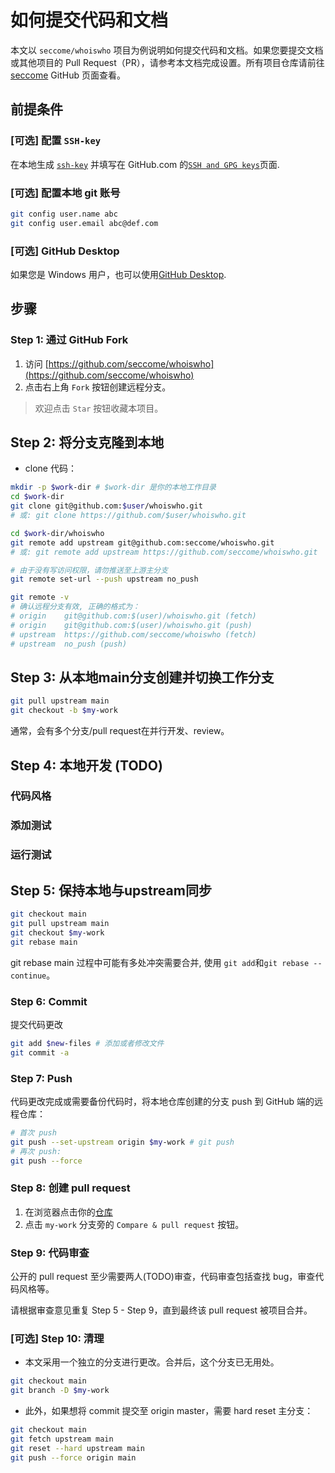 # 如何提交代码和文档

本文以 `seccome/whoiswho` 项目为例说明如何提交代码和文档。如果您要提交文档或其他项目的 Pull Request（PR），请参考本文档完成设置。所有项目仓库请前往 [seccome](https://github.com/seccome/whoiswho "点击前往 GitHub 网站") GitHub 页面查看。

## 前提条件

<!--
### 签署 CLA （TODO） 
点击 **Sign in with Github to agree** 按钮签署 CLA 协议。

什么是 [CLA](https://www.apache.org/licenses/contributor-agreements.html)？

签署 CLA 协议 https://cla-assistant.io/
-->

### [可选] 配置 `SSH-key`

在本地生成 [`ssh-key`](https://www.ssh.com/ssh/keygen/) 并填写在 GitHub.com 的[`SSH and GPG keys`](https://github.com/settings/keys)页面.

### [可选] 配置本地 git 账号

```bash
git config user.name abc
git config user.email abc@def.com
```

### [可选] GitHub Desktop

如果您是 Windows 用户，也可以使用[GitHub Desktop](https://desktop.github.com/).

## 步骤

### Step 1: 通过 GitHub Fork

1. 访问 [https://github.com/seccome/whoiswho](https://github.com/seccome/whoiswho)
2. 点击右上角 `Fork` 按钮创建远程分支。

> 欢迎点击 `Star` 按钮收藏本项目。

## Step 2: 将分支克隆到本地

- clone 代码：

```bash
mkdir -p $work-dir # $work-dir 是你的本地工作目录
cd $work-dir
git clone git@github.com:$user/whoiswho.git
# 或: git clone https://github.com/$user/whoiswho.git

cd $work-dir/whoiswho
git remote add upstream git@github.com:seccome/whoiswho.git
# 或: git remote add upstream https://github.com/seccome/whoiswho.git

# 由于没有写访问权限，请勿推送至上游主分支
git remote set-url --push upstream no_push

git remote -v
# 确认远程分支有效, 正确的格式为：
# origin    git@github.com:$(user)/whoiswho.git (fetch)
# origin    git@github.com:$(user)/whoiswho.git (push)
# upstream  https://github.com/seccome/whoiswho (fetch)
# upstream  no_push (push)
```

## Step 3: 从本地main分支创建并切换工作分支

```bash
git pull upstream main
git checkout -b $my-work
```

通常，会有多个分支/pull request在并行开发、review。

## Step 4: 本地开发 (TODO)

### 代码风格

### 添加测试

### 运行测试

## Step 5: 保持本地与upstream同步

```bash
git checkout main
git pull upstream main
git checkout $my-work
git rebase main
```

git rebase main 过程中可能有多处冲突需要合并, 使用 `git add`和`git rebase --continue`。

### Step 6: Commit

提交代码更改

```bash
git add $new-files # 添加或者修改文件
git commit -a
```

### Step 7: Push

代码更改完成或需要备份代码时，将本地仓库创建的分支 push 到 GitHub 端的远程仓库：

```bash
# 首次 push
git push --set-upstream origin $my-work # git push
# 再次 push:
git push --force
```

### Step 8: 创建 pull request

1. 在浏览器点击你的[仓库](https://github.com/$user/whoiswho)
1. 点击 `my-work` 分支旁的 `Compare & pull request` 按钮。

### Step 9: 代码审查

公开的 pull request 至少需要两人(TODO)审查，代码审查包括查找 bug，审查代码风格等。

请根据审查意见重复 Step 5 - Step 9，直到最终该 pull request 被项目合并。

###  [可选] Step 10: 清理

- 本文采用一个独立的分支进行更改。合并后，这个分支已无用处。

```bash
git checkout main
git branch -D $my-work
```

- 此外，如果想将 commit 提交至 origin master，需要 hard reset 主分支：

```bash
git checkout main
git fetch upstream main
git reset --hard upstream main
git push --force origin main
```
